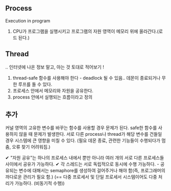 ## Process
Execution in program
1. CPU가 프로그램을 실행시키고 프로그램의 자원 영역이 메모리 위에 올라간다.(로드 된다.)

## Thread

.. 인터넷에 나온 정보 말고, 아는 것 토대로 적어보기 !

1. thread-safe 함수를 사용해야 한다 - deadlock 될 수 있음.. 데몬이 종료되거나 무한 루프를 돌 수 있다.
2. 프로세스 안에서 메모리와 자원을 공유한다.
3. process 안에서 실행되는 흐름이라고 정의



## 추가
커널 영역의 고유한 변수를 바꾸는 함수를 사용할 경우 문제가 된다. safe한 함수를 사용하지 않을 때 문제가 발생한다. 
서로 다른 process나 thread가 해당 변수를 건들일 경우 시스템에 큰 영향을 미칠 수 있다. (필요 데몬 종료, 관련한 기능들이 수행되다가 멈춤, 오류 찾기 어려워짐.)

✔ "자원 공유"는 하나의 프로세스 내에서 뿐만 아니라 여러 개의 서로 다른 프로세스들 사이에서 공유가 가능하다.
✔ 각 스레드는 서로 독립적으로 동시에 수행 가능하다. - 공유되는 변수에 대해서는 semaphore를 생성하여 걸어주거나 해야 함(즉, 프로그래머의 까다로운 관리가 필요 함.)
(== 다중 프로세서 및 단일 프로세서 시스템이어도 다중 처리가 가능하다. (비동기적 수행))
